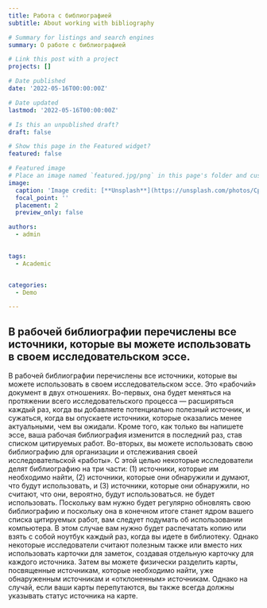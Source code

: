 ```yaml
---
title: Работа с библиографией
subtitle: About working with bibliography

# Summary for listings and search engines
summary: О работе с библиографией

# Link this post with a project
projects: []

# Date published
date: '2022-05-16T00:00:00Z'

# Date updated
lastmod: '2022-05-16T00:00:00Z'

# Is this an unpublished draft?
draft: false

# Show this page in the Featured widget?
featured: false

# Featured image
# Place an image named `featured.jpg/png` in this page's folder and customize its options here.
image:
  caption: 'Image credit: [**Unsplash**](https://unsplash.com/photos/CpkOjOcXdUY)'
  focal_point: ''
  placement: 2
  preview_only: false

authors:
  - admin
 

tags:
  - Academic


categories:
  - Demo

---
```

## В рабочей библиографии перечислены все источники, которые вы можете использовать в своем исследовательском эссе.
В рабочей библиографии перечислены все источники, которые вы можете использовать в своем исследовательском эссе. Это «рабочий» документ в двух отношениях. Во-первых, она будет меняться на протяжении всего исследовательского процесса — расширяться каждый раз, когда вы добавляете потенциально полезный источник, и сужаться, когда вы опускаете источники, которые оказались менее актуальными, чем вы ожидали. Кроме того, как только вы напишете эссе, ваша рабочая библиография изменится в последний раз, став списком цитируемых работ. Во-вторых, вы можете использовать свою библиографию для организации и отслеживания своей исследовательской «работы». С этой целью некоторые исследователи делят библиографию на три части: (1) источники, которые им необходимо найти, (2) источники, которые они обнаружили и думают, что будут использовать, и (3) источники, которые они обнаружили, но считают, что они, вероятно, будут использоваться. не будет использовать.
Поскольку вам нужно будет регулярно обновлять свою библиографию и поскольку она в конечном итоге станет ядром вашего списка цитируемых работ, вам следует подумать об использовании компьютера. В этом случае вам нужно будет распечатать копию или взять с собой ноутбук каждый раз, когда вы идете в библиотеку. Однако некоторые исследователи считают полезным также или вместо них использовать карточки для заметок, создавая отдельную карточку для каждого источника. Затем вы можете физически разделить карты, посвященные источникам, которые необходимо найти, уже обнаруженным источникам и «отклоненным» источникам. Однако на случай, если ваши карты перепутаются, вы также всегда должны указывать статус источника на карте.
